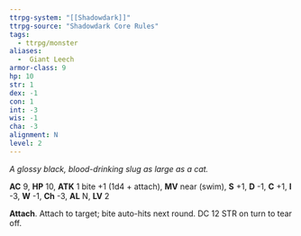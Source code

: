 ```yaml
---
ttrpg-system: "[[Shadowdark]]"
ttrpg-source: "Shadowdark Core Rules"
tags:
  - ttrpg/monster
aliases:
  -  Giant Leech
armor-class: 9
hp: 10
str: 1
dex: -1
con: 1
int: -3
wis: -1
cha: -3
alignment: N
level: 2
---
```


_A glossy black, blood-drinking slug as large as a cat._

**AC** 9, **HP** 10, **ATK** 1 bite +1 (1d4 + attach), **MV** near (swim), **S** +1, **D** -1, **C** +1, **I** -3, **W** -1, **Ch** -3, **AL** N, **LV** 2

**Attach**. Attach to target; bite auto-hits next round. DC 12 STR on turn to tear off.

